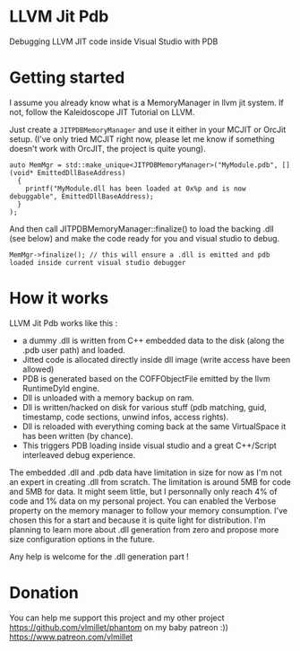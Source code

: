 # LLVM Jit Pdb
Debugging LLVM JIT code inside Visual Studio with PDB

# Getting started 
I assume you already know what is a MemoryManager in llvm jit system. If not, follow the Kaleidoscope JIT Tutorial on LLVM.

Just create a ```JITPDBMemoryManager``` and use it either in your MCJIT or OrcJit setup. (I've only tried MCJIT right now, please let me know if something doesn't work with OrcJIT, the project is quite young).

```
auto MemMgr = std::make_unique<JITPDBMemoryManager>("MyModule.pdb", [](void* EmittedDllBaseAddress) 
  { 
    printf("MyModule.dll has been loaded at 0x%p and is now debuggable", EmittedDllBaseAddress); 
  } 
);

```
And then call JITPDBMemoryManager::finalize() to load the backing .dll (see below) and make the code ready for you and visual studio to debug.

```
MemMgr->finalize(); // this will ensure a .dll is emitted and pdb loaded inside current visual studio debugger
```

# How it works

LLVM Jit Pdb works like this :
- a dummy .dll is written from C++ embedded data to the disk (along the .pdb user path) and loaded.
- Jitted code is allocated directly inside dll image (write access have been allowed)
- PDB is generated based on the COFFObjectFile emitted by the llvm RuntimeDyld engine.
- Dll is unloaded with a memory backup on ram.
- Dll is written/hacked on disk for various stuff (pdb matching, guid, timestamp, code sections, unwind infos, access rights).
- Dll is reloaded with everything coming back at the same VirtualSpace it has been written (by chance).
- This triggers PDB loading inside visual studio and a great C++/Script interleaved debug experience. 

The embedded .dll and .pdb data have limitation in size for now as I'm not an expert in creating .dll from scratch. The limitation is around 5MB for code and 5MB for data. It might seem little, but I personnally only reach 4% of code and 1% data on my personal project.
You can enabled the Verbose property on the memory manager to follow your memory consumption.
I've chosen this for a start and because it is quite light for distribution.
I'm planning to learn more about .dll generation from zero and propose more size configuration options in the future. 

Any help is welcome for the .dll generation part !

# Donation

You can help me support this project and my other project https://github.com/vlmillet/phantom on my baby patreon :)) 
https://www.patreon.com/vlmillet
